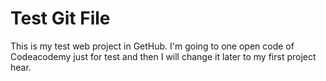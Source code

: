 # Test Git File 
This is my test web project in GetHub.
I'm going to one open code of Codeacodemy just for test and 
then I will change it later to my first project hear.
